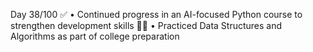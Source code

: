 Day 38/100 ✅
• Continued progress in an AI-focused Python course to strengthen development skills 🤖🐍
• Practiced Data Structures and Algorithms as part of college preparation
